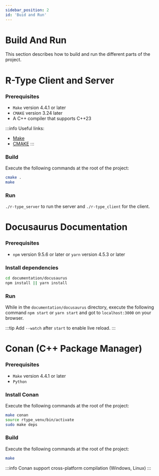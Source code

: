 ```yaml
---
sidebar_position: 2
id: 'Buid and Run'
---
```


# Build And Run

This section describes how to build and run the different parts of the project.

# R-Type Client and Server

### Prerequisites

- `Make` version 4.4.1 or later
- `CMAKE` version 3.24 later
- A C++ compiler that supports C++23

:::info
Useful links:
- [Make](https://www.gnu.org/software/make/)
- [CMAKE](https://cmake.org/)
:::

### Build

Execute the following commands at the root of the project:

```bash
cmake .
make
```

### Run

`./r-type_server` to run the server and `./r-type_client` for the client.

# Docusaurus Documentation

### Prerequisites

- `npm` version 9.5.6 or later or `yarn` version 4.5.3 or later

### Install dependencies

```bash
cd documentation/docusaurus
npm install || yarn install
```

### Run

While in the `documentation/docusaurus` directory, execute the following command `npm start` or `yarn start` and got to `localhost:3000` on your browser.

:::tip
Add `--watch` after `start` to enable live reload.
:::

# Conan (C++ Package Manager)

### Prerequisites

- `Make` version 4.4.1 or later
- `Python`

### Install Conan

Execute the following commands at the root of the project:

```bash
make conan
source rtype_venv/bin/activate
sudo make deps
```

### Build

Execute the following commands at the root of the project:
```bash
make
```

:::info
Conan support cross-platform compilation (Windows, Linux)
:::
